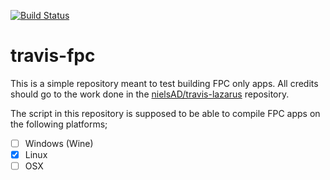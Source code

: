 [![Build Status](https://travis-ci.org/daar/travis-fpc.svg?branch=master)](https://travis-ci.org/daar/travis-fpc)


# travis-fpc

This is a simple repository meant to test building FPC only apps. All credits should go to the work done in the [nielsAD/travis-lazarus](https://github.com/nielsAD/travis-lazarus) repository.

The script in this repository is supposed to be able to compile FPC apps on the following platforms;

- [ ] Windows (Wine)
- [X] Linux
- [ ] OSX
